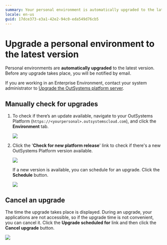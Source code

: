 ```yaml
---
summary: Your personal environment is automatically upgraded to the latest version. If you want to be using the latest version, you can check if upgrades are available.
locale: en-us
guid: 17dce373-e3a1-42e2-94c0-eda549d76cb5
---
```


# Upgrade a personal environment to the latest version

Personal environments are **automatically upgraded** to the latest version. Before any upgrade takes place, you will be notified by email.

If you are working in an Enterprise Environment, contact your system administrator to [Upgrade the OutSystems platform server](https://success.outsystems.com/Support/Enterprise_Customers/Upgrading/01_Upgrade_OutSystems_Platform).

## Manually check for upgrades

1. To check if there’s an update available, navigate to your OutSystems Platform (`https://<yourpersonal>.outsystemscloud.com`), and click the **Environment** tab.

    ![](images/upgrade-latest-version_0.png)

1. Click the '**Check for new platform release**' link to check if there's a new OutSystems Platform version available.

    ![](images/upgrade-latest-version_1.png)

    If a new version is available, you can schedule for an upgrade. Click the **Schedule** button.

    ![](images/upgrade-latest-version_2.png)

## Cancel an upgrade

The time the upgrade takes place is displayed. During an upgrade, your applications are not accessible, so if the upgrade time is not convenient, you can cancel it. Click the **Upgrade scheduled for** link and then click the **Cancel upgrade** button.

![](images/upgrade-latest-version_3.png)
